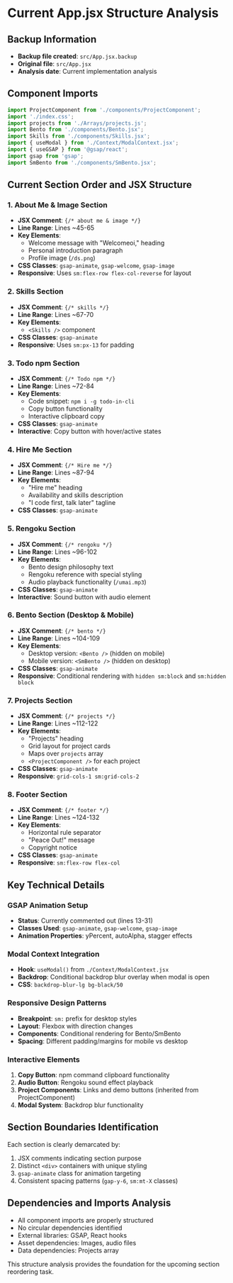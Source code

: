 # Current App.jsx Structure Analysis

## Backup Information
- **Backup file created**: `src/App.jsx.backup`
- **Original file**: `src/App.jsx`
- **Analysis date**: Current implementation analysis

## Component Imports
```javascript
import ProjectComponent from './components/ProjectComponent';
import './index.css';
import projects from './Arrays/projects.js';
import Bento from './components/Bento.jsx';
import Skills from './components/Skills.jsx';
import { useModal } from './Context/ModalContext.jsx';
import { useGSAP } from '@gsap/react';
import gsap from 'gsap';
import SmBento from './components/SmBento.jsx';
```

## Current Section Order and JSX Structure

### 1. About Me & Image Section
- **JSX Comment**: `{/* about me & image */}`
- **Line Range**: Lines ~45-65
- **Key Elements**:
  - Welcome message with "Welcomeoi," heading
  - Personal introduction paragraph
  - Profile image (`/ds.png`)
- **CSS Classes**: `gsap-animate`, `gsap-welcome`, `gsap-image`
- **Responsive**: Uses `sm:flex-row flex-col-reverse` for layout

### 2. Skills Section
- **JSX Comment**: `{/* skills */}`
- **Line Range**: Lines ~67-70
- **Key Elements**:
  - `<Skills />` component
- **CSS Classes**: `gsap-animate`
- **Responsive**: Uses `sm:px-13` for padding

### 3. Todo npm Section
- **JSX Comment**: `{/* Todo npm */}`
- **Line Range**: Lines ~72-84
- **Key Elements**:
  - Code snippet: `npm i -g todo-in-cli`
  - Copy button functionality
  - Interactive clipboard copy
- **CSS Classes**: `gsap-animate`
- **Interactive**: Copy button with hover/active states

### 4. Hire Me Section
- **JSX Comment**: `{/* Hire me */}`
- **Line Range**: Lines ~87-94
- **Key Elements**:
  - "Hire me" heading
  - Availability and skills description
  - "I code first, talk later" tagline
- **CSS Classes**: `gsap-animate`

### 5. Rengoku Section
- **JSX Comment**: `{/* rengoku */}`
- **Line Range**: Lines ~96-102
- **Key Elements**:
  - Bento design philosophy text
  - Rengoku reference with special styling
  - Audio playback functionality (`/umai.mp3`)
- **CSS Classes**: `gsap-animate`
- **Interactive**: Sound button with audio element

### 6. Bento Section (Desktop & Mobile)
- **JSX Comment**: `{/* bento */}`
- **Line Range**: Lines ~104-109
- **Key Elements**:
  - Desktop version: `<Bento />` (hidden on mobile)
  - Mobile version: `<SmBento />` (hidden on desktop)
- **CSS Classes**: `gsap-animate`
- **Responsive**: Conditional rendering with `hidden sm:block` and `sm:hidden block`

### 7. Projects Section
- **JSX Comment**: `{/* projects */}`
- **Line Range**: Lines ~112-122
- **Key Elements**:
  - "Projects" heading
  - Grid layout for project cards
  - Maps over `projects` array
  - `<ProjectComponent />` for each project
- **CSS Classes**: `gsap-animate`
- **Responsive**: `grid-cols-1 sm:grid-cols-2`

### 8. Footer Section
- **JSX Comment**: `{/* footer */}`
- **Line Range**: Lines ~124-132
- **Key Elements**:
  - Horizontal rule separator
  - "Peace Out!" message
  - Copyright notice
- **CSS Classes**: `gsap-animate`
- **Responsive**: `sm:flex-row flex-col`

## Key Technical Details

### GSAP Animation Setup
- **Status**: Currently commented out (lines 13-31)
- **Classes Used**: `gsap-animate`, `gsap-welcome`, `gsap-image`
- **Animation Properties**: yPercent, autoAlpha, stagger effects

### Modal Context Integration
- **Hook**: `useModal()` from `./Context/ModalContext.jsx`
- **Backdrop**: Conditional backdrop blur overlay when modal is open
- **CSS**: `backdrop-blur-lg bg-black/50`

### Responsive Design Patterns
- **Breakpoint**: `sm:` prefix for desktop styles
- **Layout**: Flexbox with direction changes
- **Components**: Conditional rendering for Bento/SmBento
- **Spacing**: Different padding/margins for mobile vs desktop

### Interactive Elements
1. **Copy Button**: npm command clipboard functionality
2. **Audio Button**: Rengoku sound effect playback
3. **Project Components**: Links and demo buttons (inherited from ProjectComponent)
4. **Modal System**: Backdrop blur functionality

## Section Boundaries Identification

Each section is clearly demarcated by:
1. JSX comments indicating section purpose
2. Distinct `<div>` containers with unique styling
3. `gsap-animate` class for animation targeting
4. Consistent spacing patterns (`gap-y-6`, `sm:mt-X` classes)

## Dependencies and Imports Analysis
- All component imports are properly structured
- No circular dependencies identified
- External libraries: GSAP, React hooks
- Asset dependencies: Images, audio files
- Data dependencies: Projects array

This structure analysis provides the foundation for the upcoming section reordering task.